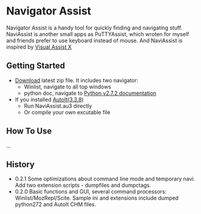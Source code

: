 Navigator Assist
================

Navigator Assist is a handy tool for quickly finding and navigating stuff.
NaviAssist is another small apps as PuTTYAssist, which wroten for myself
and friends prefer to use keyboard instead of mouse. And NaviAssist is
inspired by [Visual Assist X](http://www.wholetomato.com/) 

Getting Started
---------------

* [Download](https://github.com/zackz/NaviAssist/downloads) latest zip file.
It includes two navigator:
  * Winlist, navigate to all top windows
  * python doc, navigate to [Python v2.7.2 documentation](http://docs.python.org)
* If you installed [AutoIt(3.3.8)](http://www.autoitscript.com/site/autoit/downloads/)
  * Run NaviAssist.au3 directly
  * Or compile your own excutable file

How To Use
----------

...

History
-------

* 0.2.1 Some optimizations about command line mode and temporary navi.
Add two extension scripts - dumpfiles and dumpctags.
* 0.2.0 Basic functions and GUI, several command processors: 
Winlist/MozRepl/Scite. Sample ini and extensions include dumped python272
and AutoIt CHM files.
